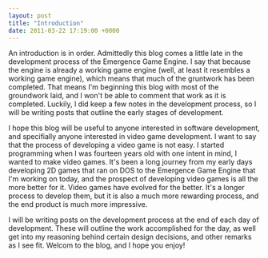 ```yaml
---
layout: post
title: "Introduction"
date: 2011-03-22 17:19:00 +0000
---
```

An introduction is in order. Admittedly this blog comes a little late in the development process of the Emergence Game Engine. I say that because the engine is already a working game engine (well, at least it resembles a working game engine), which means that much of the gruntwork has been completed. That means I'm beginning this blog with most of the groundwork laid, and I won't be able to comment that work as it is completed. Luckily, I did keep a few notes in the development process, so I will be writing posts that outline the early stages of development.

I hope this blog will be useful to anyone interested in software development, and specifially anyone interested in video game development. I want to say that the process of developing a video game is not easy. I started programming when I was fourteen years old with one intent in mind, I wanted to make video games. It's been a long journey from my early days developing 2D games that ran on DOS to the Emergence Game Engine that I'm working on today, and the prospect of developing video games is all the more better for it. Video games have evolved for the better. It's a longer process to develop them, but it is also a much more rewarding process, and the end product is much more impressive.

I will be writing posts on the development process at the end of each day of development. These will outline the work accomplished for the day, as well get into my reasoning behind certain design decisions, and other remarks as I see fit. Welcom to the blog, and I hope you enjoy!
